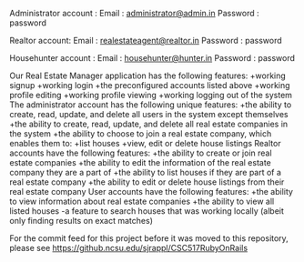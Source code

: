 
Administrator account : 
Email : administrator@admin.in
Password : password

Realtor account:
Email : realestateagent@realtor.in
Password : password

Househunter account :
Email : househunter@hunter.in
Password : password

Our Real Estate Manager application has the following features:
+working signup
+working login
+the preconfigured accounts listed above
+working profile editing
+working profile viewing
+working logging out of the system
  The administrator account has the following unique features:
    +the ability to create, read, update, and delete all users in the system except themselves
    +the ability to create, read, update, and delete all real estate companies in the system
    +the ability to choose to join a real estate company, which enables them to:
      +list houses
      +view, edit or delete house listings
  Realtor accounts have the following features:
    +the ability to create or join real estate companies
    +the ability to edit the information of the real estate company they are a part of
    +the ability to list houses if they are part of a real estate company
    +the ability to edit or delete house listings from their real estate company
  User accounts have the following features:
    +the ability to view information about real estate companies
    +the ability to view all listed houses
    -a feature to search houses that was working locally (albeit only finding results on exact matches)

For the commit feed for this project before it was moved to this repository, please see https://github.ncsu.edu/sjrappl/CSC517RubyOnRails
